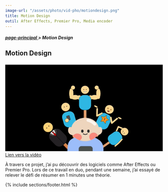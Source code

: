 ```yaml
---
image-url: "/assets/photo/vid-pho/motiondesign.png"
title: Motion Design 
outil: After Effects, Premier Pro, Media encoder
---
```

<section class="file-ariane">
    <h5><a href="./../index.html">page-principal </a>> Motion Design</h5>
</section>

<section class = "monPreSite ">
    <h1>Motion Design</h1>
    <div class="under-motion"></div>
    <img src="/assets/photo/vid-pho/motiondesign2.png" alt="Exemple">
    <a href="https://www.youtube.com/watch?v=ffhLjfMq34I"> Lien vers la vidéo </a>
    <p>À travers ce projet, j’ai pu découvrir des logiciels comme After Effects ou Premier Pro. Lors de ce travail en duo, pendant une semaine, j’ai essayé de relever le défi de résumer en 1 minutes une théorie.</p>
</section>

{% include sections/footer.html %}
